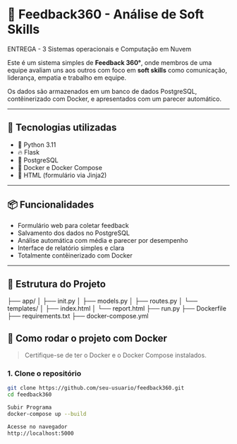 # 🧠 Feedback360 - Análise de Soft Skills

ENTREGA - 3 Sistemas operacionais e Computação em Nuvem

Este é um sistema simples de **Feedback 360°**, onde membros de uma equipe avaliam uns aos outros com foco em **soft skills** como comunicação, liderança, empatia e trabalho em equipe.

Os dados são armazenados em um banco de dados PostgreSQL, contêinerizado com Docker, e apresentados com um parecer automático.

---

## 🚀 Tecnologias utilizadas

- 🐍 Python 3.11
- 🔥 Flask
- 🐘 PostgreSQL
- 🐳 Docker e Docker Compose
- 📄 HTML (formulário via Jinja2)

---

## 📦 Funcionalidades

- Formulário web para coletar feedback
- Salvamento dos dados no PostgreSQL
- Análise automática com média e parecer por desempenho
- Interface de relatório simples e clara
- Totalmente contêinerizado com Docker

---

## 🧱 Estrutura do Projeto

├── app/
│ ├── init.py
│ ├── models.py
│ ├── routes.py
│ └── templates/
│ ├── index.html
│ └── report.html
├── run.py
├── Dockerfile
├── requirements.txt
├── docker-compose.yml

## 🐳 Como rodar o projeto com Docker

> Certifique-se de ter o Docker e o Docker Compose instalados.

### 1. Clone o repositório

```bash
git clone https://github.com/seu-usuario/feedback360.git
cd feedback360

Subir Programa
docker-compose up --build

Acesse no navegador
http://localhost:5000
